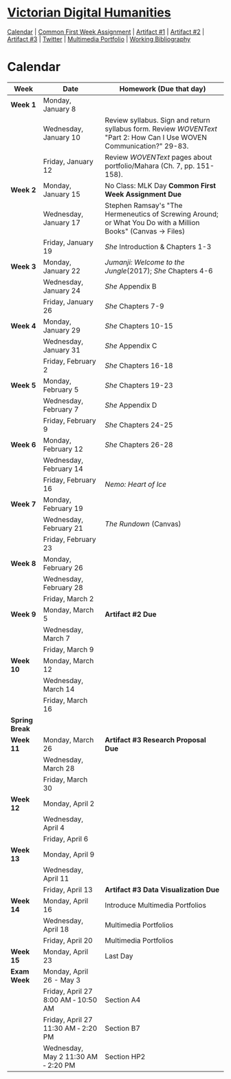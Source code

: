 <link rel="shortcut icon" href="https://kholterhoff.github.io/S18_ENG_1102/favicon.ico" type="image/x-icon">
<link rel="icon" href="https://kholterhoff.github.io/S18_ENG_1102/favicon.ico" type="image/x-icon">

<h1><a href="https://kholterhoff.github.io/S18_ENG_1102/Course_Description">Victorian Digital Humanities</a></h1>

<a href="https://kholterhoff.github.io/S18_ENG_1102/Victorians_In_Cyberspace">Calendar</a>  |  <a href="https://kholterhoff.github.io/S18_ENG_1102/Common_First_Week_Assignment">Common First Week Assignment</a> | <a href="https://kholterhoff.github.io/S18_ENG_1102/Artifact_1">Artifact #1</a> |  <a href="https://kholterhoff.github.io/S18_ENG_1102/Artifact_2">Artifact #2</a> |  <a href="https://kholterhoff.github.io/S18_ENG_1102/Artifact_3">Artifact #3</a> |  <a href="https://kholterhoff.github.io/S18_ENG_1102/Twitter">Twitter</a> | <a href="https://kholterhoff.github.io/S18_ENG_1102/Multimedia_Portfolio">Multimedia Portfolio</a> | <a href="https://kholterhoff.github.io/S18_ENG_1102/Bibliography">Working Bibliography</a>

<h1>Calendar</h1>

|Week|Date| Homework (Due that day)|
|----|--------------|----------------------------------------------|
|**Week 1**|Monday, January 8 | |
||Wednesday, January 10 |  Review syllabus. Sign and return syllabus form. Review _WOVENText_ "Part 2: How Can I Use WOVEN Communication?" 29-83. |
||Friday, January 12 | Review _WOVENText_ pages about portfolio/Mahara (Ch. 7, pp. 151-158). |
|**Week 2**|Monday, January 15 | No Class: MLK Day **Common First Week Assignment Due** |
||Wednesday, January 17 | Stephen Ramsay's "The Hermeneutics of Screwing Around; or What You Do with a Million Books" (Canvas -> Files) |
||Friday, January 19 | _She_ Introduction & Chapters 1-3 |
|**Week 3**|Monday, January 22	 |	_Jumanji: Welcome to the Jungle_(2017); _She_ Chapters 4-6 |
||Wednesday, January 24 | _She_ Appendix B |
||Friday, January 26 | _She_ Chapters 7-9 |
|**Week 4**|Monday, January 29 | _She_  Chapters 10-15 |
||Wednesday, January 31 | _She_ Appendix C |
||Friday, February 2 | _She_ Chapters 16-18 |
|**Week 5**|Monday, February 5 | _She_ Chapters 19-23 |
||Wednesday, February 7 | _She_ Appendix D |
||Friday, February 9 | _She_ Chapters 24-25 | 
|**Week 6**|Monday, February 12 | _She_ Chapters 26-28 |
||Wednesday, February 14 |  |
||Friday, February 16 | _Nemo: Heart of Ice_ |
|**Week 7**|Monday, February 19 |  |
||Wednesday, February 21 | _The Rundown_ (Canvas) | 
||Friday, February 23 |  |
|**Week 8**|Monday, February 26	|  |
||Wednesday, February 28 |  |
||Friday, March 2 | |
|**Week 9**|Monday, March 5 | **Artifact #2 Due** |
||Wednesday, March 7 |  | 
||Friday, March 9 |  |
|**Week 10**|Monday, March 12 |  |
||Wednesday, March 14 |  | 
||Friday, March 16 | |
|**Spring Break**| | |
|**Week 11**|Monday, March 26 | **Artifact #3 Research Proposal Due** |
||Wednesday, March 28 | | 
||Friday, March 30	 |	|
|**Week 12**|Monday, April 2 | |
||Wednesday, April 4 | | 
||Friday, April 6 |  |
|**Week 13**|Monday, April 9 |  |
||Wednesday, April 11 |	|
||Friday, April 13 |	**Artifact #3 Data Visualization Due** |
|**Week 14**|Monday, April 16	 | Introduce Multimedia Portfolios|
||Wednesday, April 18 | Multimedia Portfolios| 
||Friday, April 20 | Multimedia Portfolios|
|**Week 15**|Monday, April 23 | Last Day |
|**Exam Week**|Monday, April 26 - May 3| |
||Friday, April 27 8:00 AM ‐ 10:50 AM| Section A4 |
||Friday, April 27 11:30 AM ‐ 2:20 PM| Section B7 |
||Wednesday, May 2 11:30 AM ‐ 2:20 PM| Section HP2 |
